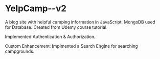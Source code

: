 # YelpCamp--v2
A blog site with helpful camping information in JavaScript. MongoDB used for Database. Created from Udemy course tutorial.

Implemented Authentication & Authorization.

Custom Enhancement: Implmented a Search Engine for searching campgrounds.
